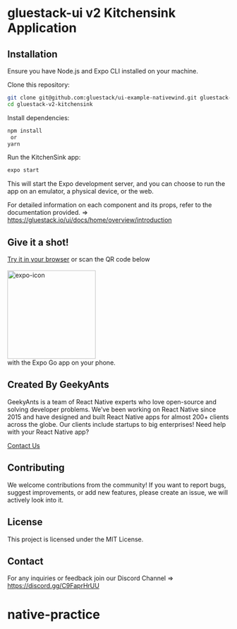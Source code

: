 # gluestack-ui v2 Kitchensink Application

## Installation
Ensure you have Node.js and Expo CLI installed on your machine.

Clone this repository:

```bash
git clone git@github.com:gluestack/ui-example-nativewind.git gluestack-v2-kitchensink
cd gluestack-v2-kitchensink
```

Install dependencies:

```bash
npm install
 or
yarn
```

Run the KitchenSink app:
```bash
expo start
```

This will start the Expo development server, and you can choose to run the app on an emulator, a physical device, or the web.

For detailed information on each component and its props, refer to the documentation provided. => https://gluestack.io/ui/docs/home/overview/introduction

## Give it a shot!
[Try it in your browser](https://ui-example-nativewind.vercel.app) or scan the QR code below <br/><br/>
<img src="https://qr.expo.dev/eas-update?slug=exp&projectId=42cce9b5-9fbe-4572-92ba-fc43b2437a85&groupId=f8394218-7559-4ca9-8e98-697835723cbe&host=u.expo.dev" alt="expo-icon" width="200" height="200"/> <br/>
with the Expo Go app on your phone.

## Created By GeekyAnts

GeekyAnts is a team of React Native experts who love open-source and solving developer problems. We’ve been working on React Native since 2015 and have designed and built React Native apps for almost 200+ clients across the globe. Our clients include startups to big enterprises! Need help with your React Native app?

[Contact Us](https://geekyants.com/?utm_source=gluestack-ui-home&utm_medium=home-page&utm_campaign=meet-the-creators)

## Contributing
We welcome contributions from the community! If you want to report bugs, suggest improvements, or add new features, please create an issue, we will actively look into it.

## License
This project is licensed under the MIT License.

## Contact
For any inquiries or feedback join our Discord Channel => https://discord.gg/C9FaprHrUU
# native-practice
